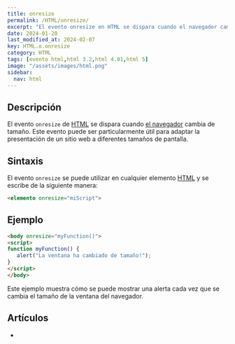 ```yaml
---
title: onresize
permalink: /HTML/onresize/
excerpt: "El evento onresize en HTML se dispara cuando el navegador cambia de tamaño, permitiendo adaptar la presentación del sitio web a diferentes pantallas."
date: 2024-01-20
last_modified_at: 2024-02-07
key: HTML.o.onresize
category: HTML
tags: [evento html,html 3.2,html 4.01,html 5]
image: "/assets/images/html.png"
sidebar:
  nav: html
---
```


## Descripción


El evento `onresize` de [HTML](https://www.manualweb.net/html/) se dispara cuando [el navegador](https://www.ayudaenlaweb.com/navegadores/) cambia de tamaño. Este evento puede ser particularmente útil para adaptar la presentación de un sitio web a diferentes tamaños de pantalla.


## Sintaxis


El evento `onresize` se puede utilizar en cualquier elemento [HTML](https://www.manualweb.net/html/) y se escribe de la siguiente manera:


```html
<elemento onresize="miScript">
```


## Ejemplo


```html
<body onresize="myFunction()">
<script>
function myFunction() {
   alert("La ventana ha cambiado de tamaño!");
}
</script>
</body>

```


Este ejemplo muestra cómo se puede mostrar una alerta cada vez que se cambia el tamaño de la ventana del navegador.


## Artículos

- 
